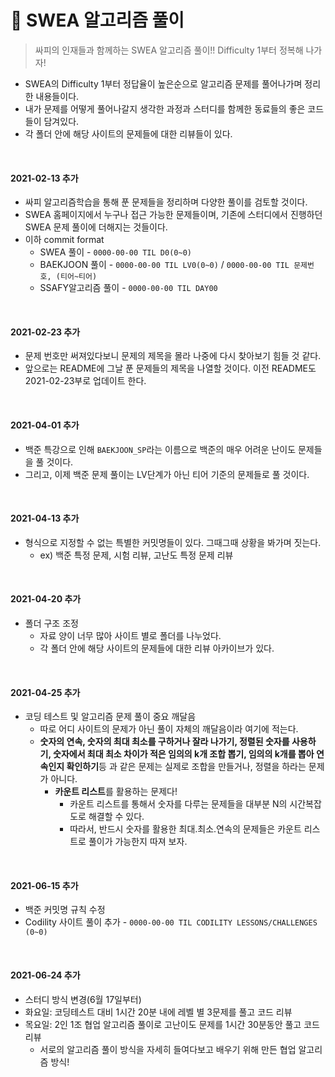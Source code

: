 # 📘 SWEA 알고리즘 풀이

> 싸피의 인재들과 함께하는 SWEA 알고리즘 풀이!! Difficulty 1부터 정복해 나가자!

+ SWEA의 Difficulty 1부터 정답율이 높은순으로 알고리즘 문제를 풀어나가며 정리한 내용들이다.
+ 내가 문제를 어떻게 풀어나갈지 생각한 과정과 스터디를 함께한 동료들의 좋은 코드들이 담겨있다.
+ 각 폴더 안에 해당 사이트의 문제들에 대한 리뷰들이 있다.

<br />

#### 2021-02-13 추가

+ 싸피 알고리즘학습을 통해 푼 문제들을 정리하며 다양한 풀이를 검토할 것이다.
+ SWEA 홈페이지에서 누구나 접근 가능한 문제들이며, 기존에 스터디에서 진행하던 SWEA 문제 풀이에 더해지는 것들이다.
+ 이하 commit format
  + SWEA 풀이 - `0000-00-00 TIL D0(0~0)`
  + BAEKJOON 풀이 - `0000-00-00 TIL LV0(0~0)` / `0000-00-00 TIL 문제번호, (티어~티어)`
  + SSAFY알고리즘 풀이 - `0000-00-00 TIL DAY00`

<br />

#### 2021-02-23 추가

+ 문제 번호만 써져있다보니 문제의 제목을 몰라 나중에 다시 찾아보기 힘들 것 같다.
+ 앞으로는 README에 그날 푼 문제들의 제목을 나열할 것이다. 이전 README도 2021-02-23부로 업데이트 한다.

<br />

#### 2021-04-01 추가

+ 백준 특강으로 인해 `BAEKJOON_SP`라는 이름으로 백준의 매우 어려운 난이도 문제들을 풀 것이다.
+ 그리고, 이제 백준 문제 풀이는 LV단계가 아닌 티어 기준의 문제들로 풀 것이다.

<br />

#### 2021-04-13 추가

+ 형식으로 지정할 수 없는 특별한 커밋명들이 있다. 그때그때 상황을 봐가며 짓는다.
  + ex) 백준 특정 문제, 시험 리뷰, 고난도 특정 문제 리뷰

<br />

#### 2021-04-20 추가

+ 폴더 구조 조정
  + 자료 양이 너무 많아 사이트 별로 폴더를 나누었다.
  + 각 폴더 안에 해당 사이트의 문제들에 대한 리뷰 아카이브가 있다.

<br>

#### 2021-04-25 추가

+ 코딩 테스트 및 알고리즘 문제 풀이 중요 깨달음
  + 따로 어디 사이트의 문제가 아닌 풀이 자체의 깨달음이라 여기에 적는다.
  + **숫자의 연속, 숫자의 최대 최소를 구하거나 잘라 나가기, 정렬된 숫자를 사용하기, 숫자에서 최대 최소 차이가 적은 임의의 k개 조합 뽑기, 임의의 k개를 뽑아 연속인지 확인하기**등 과  같은 문제는 실제로 조합을 만들거나, 정렬을 하라는 문제가 아니다.
    + **카운트 리스트**를 활용하는 문제다!
      + 카운트 리스트를 통해서 숫자를 다루는 문제들을 대부분 N의 시간복잡도로 해결할 수 있다.
      + 따라서, 반드시 숫자를 활용한 최대.최소.연속의 문제들은 카운트 리스트로 풀이가 가능한지 따져 보자.

<br/>

#### 2021-06-15 추가

+ 백준 커밋명 규칙 수정
+ Codility 사이트 풀이 추가 - `0000-00-00 TIL CODILITY LESSONS/CHALLENGES (0~0)`

<br/>

#### 2021-06-24 추가

+ 스터디 방식 변경(6월 17일부터)
+ 화요일: 코딩테스트 대비 1시간 20분 내에 레벨 별 3문제를 풀고 코드 리뷰
+ 목요일: 2인 1조 협업 알고리즘 풀이로 고난이도 문제를 1시간 30분동안 풀고 코드 리뷰
  + 서로의 알고리즘 풀이 방식을 자세히 들여다보고 배우기 위해 만든 협업 알고리즘 방식!
